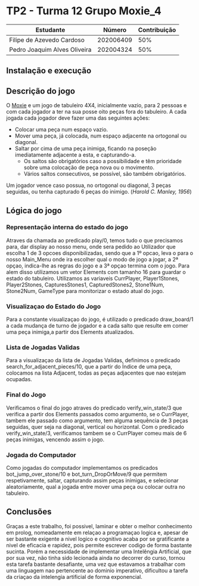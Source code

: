 # TP2 -  Turma 12  Grupo Moxie_4

| Estudante                     | Número    | Contribuição |
| ----------------------------- | --------- | ------------ |
| Filipe de Azevedo Cardoso     | 202006409 |      50%     |
| Pedro Joaquim Alves Oliveira  | 202004324 |      50%     |

## Instalação e execução


## Descrição do jogo

O [Moxie](https://www.di.fc.ul.pt/~jpn/gv/moxie.htm) e um jogo de tabuleiro 4X4, inicialmente vazio, para 2 pessoas e com cada jogador a ter na sua posse oito peças fora do tabuleiro.
A cada jogada cada jogador deve fazer uma das seguintes ações: 
 * Colocar uma peça num espaço vazio.
 * Mover uma peça, já colocada, num espaço adjacente na ortogonal ou diagonal.
 * Saltar por cima de uma peça inimiga, ficando na poseção imediatamente adjacente a esta, e capturando-a.
     * Os saltos são obrigatórios caso a possibilidade e têm prioridade sobre uma colocação de peça nova ou o movimento.
     * Vários saltos consecutivos, se possível, são também obrigatórios.
 
Um jogador vence caso possua, no ortogonal ou diagonal, 3 peças seguidas, ou tenha capturado 6 peças do inimigo.
(*Harold C. Manley, 1956*)

## Lógica do jogo

### Representação interna do estado do jogo 

Atraves da chamada ao predicado play/0, temos tudo o que precisamos para, dar display ao nosso menu, onde sera pedido ao Utilizador que escolha 1 de 3 opcoes  disponibilizadas, sendo que a 1º opcao, leva o para o nosso Main_Menu onde ira escolher qual o modo de jogo a jogar, a 2ª opçao, indica-lhe as regras do jogo e a 3ª opçao termina com o jogo. Para alem disso utilizamos um vetor Elements com tamanho 16 para guardar o estado do tabuleiro. 
Utilizamos as variaveis CurrPlayer, Player1Stones, Player2Stones, CapturesStones1, CapturedStones2, Stone1Num, Stone2Num, GameType para monitorizar o estado atual do jogo.

### Visualizaçao do Estado do Jogo

Para a constante visualizaçao do jogo, é utilizado o predicado draw_board/1 a cada mudança de turno de jogador e a cada salto que resulte em comer uma peça inimiga,a partir dos Elements atualizados.

### Lista de Jogadas Validas

Para a visualizaçao da lista de Jogadas Validas, definimos o predicado search_for_adjacent_pieces/10, que a partir do Índice de uma peça, colocamos na lista Adjacent, todas as peças adjacentes que nao estejam ocupadas.

### Final do Jogo

Verificamos o final do jogo atraves do predicado verify_win_state/3 que verifica a partir dos Elements passados como argumento, se o CurrPlayer, tambem ele passado como argumento, tem alguma sequência de 3 peças seguidas, quer seja na diagonal, vertical ou horizontal. Com o predicado verify_win_state/3, verificamos tambem se o CurrPlayer comeu mais de 6 peças inimigas, vencendo assim o jogo.

### Jogada do Computador

Como jogadas do computador implementamos os predicados bot_jump_over_stone/10 e bot_turn_DropOrMove/9 que permitem respetivamente, saltar, capturando assim peças inimigas, e selecionar aleatoriamente, qual a jogada  entre mover uma peça ou colocar outra no tabuleiro.

## Conclusões

Graças a este trabalho, foi possivel, laminar e obter o melhor conhecimento em prolog, nomeadamente em relaçao a programaçao logica e, apesar de ser bastante exigente a nivel logico e cognitivo acaba por se gratificante a nivel de eficacia e rapidez, pois permite escrever codigo de forma bastante sucinta.
Porém a necessidade de implementar uma Intelêngia Artificial, que por sua vez, não tinha sido lecionada ainda no decorrer do curso, tornou esta tarefa bastante desafiante, uma vez que estavamos a trabalhar com uma linguagem nao pertencente ao dominio imperativo, dificultou a tarefa da criaçao da intelengia artificial de forma exponencial.


